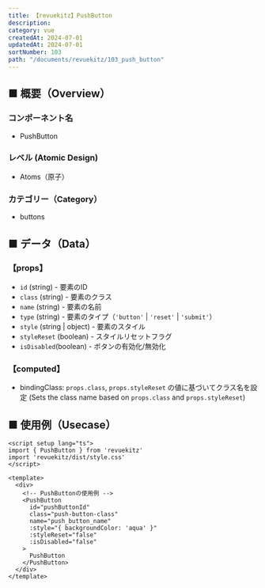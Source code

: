 ```yaml
---
title: 【revuekitz】PushButton
description:
category: vue
createdAt: 2024-07-01
updatedAt: 2024-07-01
sortNumber: 103
path: "/documents/revuekitz/103_push_button"
---
```


<nuxt-content-wrapper>

## ■ 概要（Overview）
### コンポーネント名
- PushButton

### レベル (Atomic Design)
-  Atoms（原子）

### カテゴリー（Category）
- buttons

## ■ データ（Data）

### 【props】
- `id` (string)             - 要素のID
- `class` (string)          - 要素のクラス
- `name` (string)           - 要素の名前
- `type` (string)           - 要素のタイプ（`'button'` | `'reset'` | `'submit'`）
- `style` (string | object) - 要素のスタイル
- `styleReset` (boolean)    - スタイルリセットフラグ
- `isDisabled`(boolean)     - ボタンの有効化/無効化

### 【computed】
- bindingClass: `props.class`, `props.styleReset` の値に基づいてクラス名を設定 (Sets the class name based on `props.class` and `props.styleReset`)

## ■ 使用例（Usecase）
```vue
<script setup lang="ts">
import { PushButton } from 'revuekitz'
import 'revuekitz/dist/style.css' 
</script>

<template>
  <div>
    <!-- PushButtonの使用例 -->
    <PushButton
      id="pushButtonId"
      class="push-button-class"
      name="push_button_name"
      :style="{ backgroundColor: 'aqua' }"
      :styleReset="false"
      :isDisabled="false"
    >
      PushButton
    </PushButton>
  </div>
</template>

```

</nuxt-content-wrapper>